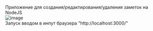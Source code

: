 Приложение для создания/редактирования/удаления заметок на NodeJS  
![image](https://github.com/user-attachments/assets/63daf3ba-1378-4daa-996a-1a4c13b7ace9)  
Запуск вводом в инпут браузера "http://localhost:3000/"
